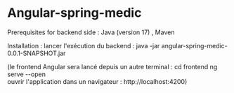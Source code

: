 # Angular-spring-medic


Prerequisites for backend side :
Java (version 17) , Maven

Installation :
lancer l'exécution du backend : java -jar angular-spring-medic-0.0.1-SNAPSHOT.jar

(le frontend Angular sera lancé depuis un autre terminal : cd frontend ng serve --open  
ouvrir l'application dans un navigateur : http://localhost:4200)

